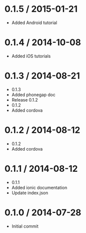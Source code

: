 
0.1.5 / 2015-01-21
==================

  * Added Android tutorial

0.1.4 / 2014-10-08
==================

  * Added iOS tutorials

0.1.3 / 2014-08-21
==================

 * 0.1.3
 * Added phonegap doc
 * Release 0.1.2
 * 0.1.2
 * Added cordova

0.1.2 / 2014-08-12 
==================

 * 0.1.2
 * Added cordova

0.1.1 / 2014-08-12 
==================

 * 0.1.1
 * Added ionic documentation
 * Update index.json

0.1.0 / 2014-07-28
==================

  * Initial commit
